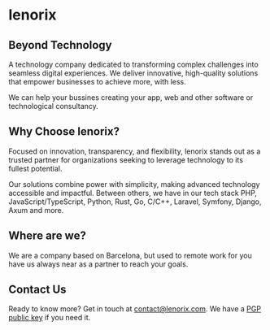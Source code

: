 # lenorix

## Beyond Technology

A technology company dedicated to transforming complex challenges into seamless digital experiences. We deliver innovative, high-quality solutions that empower businesses to achieve more, with less.

We can help your bussines creating your app, web and other software or technological consultancy.

## Why Choose lenorix?

Focused on innovation, transparency, and flexibility, lenorix stands out as a trusted partner for organizations seeking to leverage technology to its fullest potential.

Our solutions combine power with simplicity, making advanced technology accessible and impactful. Between others, we have in our tech stack PHP, JavaScript/TypeScript, Python, Rust, Go, C/C++, Laravel, Symfony, Django, Axum and more.

## Where are we?

We are a company based on Barcelona, but used to remote work for you have us always near as a partner to reach your goals.

## Contact Us

Ready to know more? Get in touch at [contact@lenorix.com](mailto:contact@lenorix.com). We have a [PGP public key](./public-key) if you need it.
